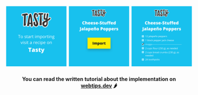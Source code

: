 <h1 align="center">
    <img src="tasty.png" alt="Chrome extension created with JavaScript" />
</h1>
<h4 align="center">You can read the written tutorial about the implementation on <strong><a href="https://www.webtips.dev/how-to-make-your-very-first-chrome-extension">webtips.dev</a></strong> 🌶️</h4>
